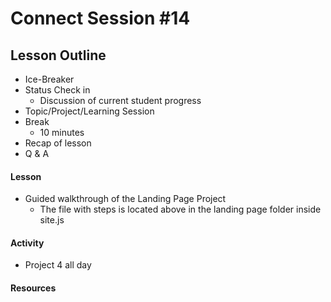 # Connect Session #14

## Lesson Outline

  * Ice-Breaker
  * Status Check in
    * Discussion of current student progress
  * Topic/Project/Learning Session
  * Break
    * 10 minutes
  * Recap of lesson
  * Q & A

#### Lesson

  * Guided walkthrough of the Landing Page Project
    * The file with steps is located above in the landing page folder inside site.js

#### Activity

  * Project 4 all day

#### Resources

